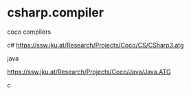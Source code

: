 # csharp.compiler

coco compilers

c#
https://ssw.jku.at/Research/Projects/Coco/CS/CSharp3.atg

java

https://ssw.jku.at/Research/Projects/Coco/Java/Java.ATG

c






